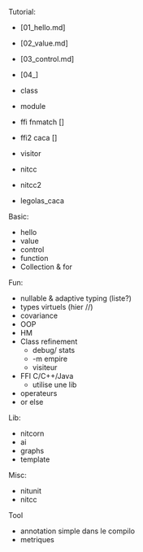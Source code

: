 
Tutorial:

* [01_hello.md]
* [02_value.md]
* [03_control.md]
* [04_]

* class
* module

* ffi fnmatch []
* ffi2 caca []

* visitor
* nitcc
* nitcc2

* legolas_caca
 

Basic:

* hello
* value
* control
* function
* Collection & for

Fun:

* nullable & adaptive typing (liste?)
* types virtuels (hier //)
* covariance
* OOP
* HM
* Class refinement
	* debug/ stats
	* -m empire
	* visiteur
* FFI C/C++/Java
	* utilise une lib
* operateurs
* or else

Lib:

* nitcorn
* ai
* graphs
* template

Misc:

* nitunit
* nitcc

Tool

* annotation simple dans le compilo
* metriques

